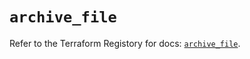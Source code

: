 # `archive_file`

Refer to the Terraform Registory for docs: [`archive_file`](https://registry.terraform.io/providers/hashicorp/archive/2.3.0/docs/resources/file).
